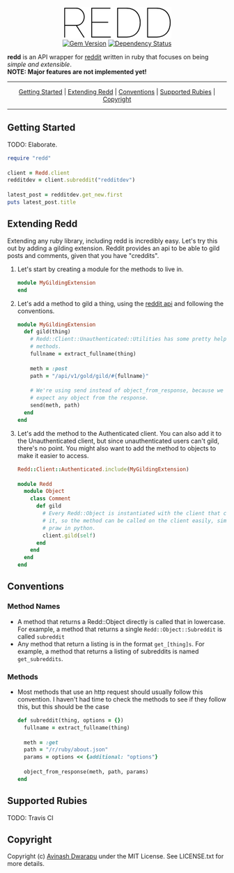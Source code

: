 <p align="center">
  <img src="github/redd.png?raw=true" alt="redd"><br>
  <a href="http://badge.fury.io/rb/redd"><img src="https://badge.fury.io/rb/redd.svg" alt="Gem Version" height="18"></a>
  <a href="https://gemnasium.com/avidw/redd"><img src="https://gemnasium.com/avidw/redd.svg" alt="Dependency Status"></a>
</p>

**redd** is an API wrapper for [reddit](http://reddit.com/dev/api) written in ruby that focuses on being *simple and extensible*.  
**NOTE: Major features are not implemented yet!**

---

<p align="center">
  <a href="#getting-started">Getting Started</a> |
  <a href="#extending-redd">Extending Redd</a> |
  <a href="#conventions">Conventions</a> |
  <a href="#supported-rubies">Supported Rubies</a> |
  <a href="#copyright">Copyright</a>
</p>

---

## Getting Started
TODO: Elaborate.

```ruby
require "redd"

client = Redd.client
redditdev = client.subreddit("redditdev")

latest_post = redditdev.get_new.first
puts latest_post.title
```

## Extending Redd
Extending any ruby library, including redd is incredibly easy. Let's try this out by adding a gilding extension. Reddit provides an api to be able to gild posts and comments, given that you have "creddits".

1. Let's start by creating a module for the methods to live in.
   ```ruby
   module MyGildingExtension
   end
   ```

2. Let's add a method to gild a thing, using the [reddit api](http://www.reddit.com/dev/api#section_gold) and following the conventions.
   ```ruby
   module MyGildingExtension
     def gild(thing)
       # Redd::Client::Unauthenticated::Utilities has some pretty helpful
       # methods.
       fullname = extract_fullname(thing)

       meth = :post
       path = "/api/v1/gold/gild/#{fullname}"

       # We're using send instead of object_from_response, because we don't
       # expect any object from the response.
       send(meth, path)
     end
   end
   ```

3. Let's add the method to the Authenticated client. You can also add it to the Unauthenticated client, but since unauthenticated users can't gild, there's no point. You might also want to add the method to objects to make it easier to access.
   ```ruby
   Redd::Client::Authenticated.include(MyGildingExtension)

   module Redd
     module Object
       class Comment
         def gild
           # Every Redd::Object is instantiated with the client that created
           # it, so the method can be called on the client easily, similar to
           # praw in python.
           client.gild(self)
         end
       end
     end
   end
   ```

## Conventions
### Method Names
- A method that returns a Redd::Object directly is called that in lowercase. For example, a method that returns a single `Redd::Object::Subreddit` is called `subreddit`
- Any method that return a listing is in the format `get_[thing]s`. For example, a method that returns a listing of subreddits is named `get_subreddits`.

### Methods
- Most methods that use an http request should usually follow this convention. I haven't had time to check the methods to see if they follow this, but this should be the case
  ```ruby
  def subreddit(thing, options = {})
    fullname = extract_fullname(thing)

    meth = :get
    path = "/r/ruby/about.json"
    params = options << {additional: "options"}

    object_from_response(meth, path, params)
  end
  ```

## Supported Rubies
TODO: Travis CI

## Copyright
Copyright (c) [Avinash Dwarapu](http://github.com/avidw) under the MIT License. See LICENSE.txt for more details.